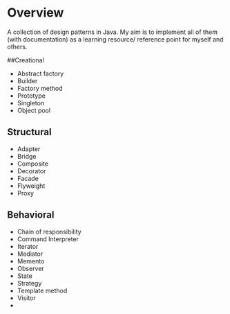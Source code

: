 # Overview
A collection of design patterns in Java. 
My aim is to implement all of them (with documentation) as a learning resource/ reference point for myself and others.


##Creational	
* Abstract factory 
* Builder 
* Factory method 
* Prototype 
* Singleton 
* Object pool

## Structural	
* Adapter 
* Bridge 
* Composite 
* Decorator 
* Facade 
* Flyweight 
* Proxy

## Behavioral	
* Chain of responsibility 
* Command Interpreter 
* Iterator 
* Mediator 
* Memento 
* Observer 
* State 
* Strategy 
* Template method 
* Visitor
*